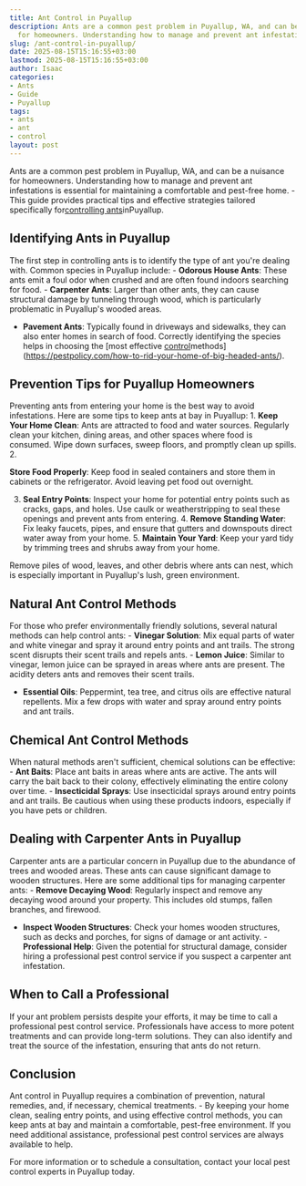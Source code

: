 ```yaml
---
title: Ant Control in Puyallup
description: Ants are a common pest problem in Puyallup, WA, and can be a nuisance
  for homeowners. Understanding how to manage and prevent ant infestations is essential...
slug: /ant-control-in-puyallup/
date: 2025-08-15T15:16:55+03:00
lastmod: 2025-08-15T15:16:55+03:00
author: Isaac
categories:
- Ants
- Guide
- Puyallup
tags:
- ants
- ant
- control
layout: post
---
```

Ants are a common pest problem in Puyallup, WA, and can be a nuisance for homeowners. Understanding how to manage and prevent ant infestations is essential for maintaining a comfortable and pest-free home. - This guide provides practical tips and effective strategies tailored specifically for[controlling ants](https://pestpolicy.com/no-spill-ant-kill/)inPuyallup.

##  Identifying Ants in Puyallup

The first step in controlling ants is to identify the type of ant you're dealing with. Common species in Puyallup include: - **Odorous House Ants**: These ants emit a foul odor when crushed and are often found indoors searching for food. - **Carpenter Ants**: Larger than other ants, they can cause structural damage by tunneling through wood, which is particularly problematic in Puyallup's wooded areas.

- **Pavement Ants**: Typically found in driveways and sidewalks, they can also enter homes in search of food. Correctly identifying the species helps in choosing the [most effective [control](https://pestpolicy.com/ant-control-in-bellingham/)methods](https://pestpolicy.com/how-to-rid-your-home-of-big-headed-ants/).

##  Prevention Tips for Puyallup Homeowners

Preventing ants from entering your home is the best way to avoid infestations. Here are some tips to keep ants at bay in Puyallup: 1. **Keep Your Home Clean**: Ants are attracted to food and water sources. Regularly clean your kitchen, dining areas, and other spaces where food is consumed. Wipe down surfaces, sweep floors, and promptly clean up spills. 2.

**Store Food Properly**: Keep food in sealed containers and store them in cabinets or the refrigerator. Avoid leaving pet food out overnight.

3. **Seal Entry Points**: Inspect your home for potential entry points such as cracks, gaps, and holes. Use caulk or weatherstripping to seal these openings and prevent ants from entering. 4. **Remove Standing Water**: Fix leaky faucets, pipes, and ensure that gutters and downspouts direct water away from your home. 5. **Maintain Your Yard**: Keep your yard tidy by trimming trees and shrubs away from your home.

Remove piles of wood, leaves, and other debris where ants can nest, which is especially important in Puyallup's lush, green environment.

##  Natural Ant Control Methods

For those who prefer environmentally friendly solutions, several natural methods can help control ants: - **Vinegar Solution**: Mix equal parts of water and white vinegar and spray it around entry points and ant trails. The strong scent disrupts their scent trails and repels ants. - **Lemon Juice**: Similar to vinegar, lemon juice can be sprayed in areas where ants are present. The acidity deters ants and removes their scent trails.

- **Essential Oils**: Peppermint, tea tree, and citrus oils are effective natural repellents. Mix a few drops with water and spray around entry points and ant trails.

##  Chemical Ant Control Methods

When natural methods aren't sufficient, chemical solutions can be effective: - **Ant Baits**: Place ant baits in areas where ants are active. The ants will carry the bait back to their colony, effectively eliminating the entire colony over time. - **Insecticidal Sprays**: Use insecticidal sprays around entry points and ant trails. Be cautious when using these products indoors, especially if you have pets or children.

##  Dealing with Carpenter Ants in Puyallup

Carpenter ants are a particular concern in Puyallup due to the abundance of trees and wooded areas. These ants can cause significant damage to wooden structures. Here are some additional tips for managing carpenter ants: - **Remove Decaying Wood**: Regularly inspect and remove any decaying wood around your property. This includes old stumps, fallen branches, and firewood.

- **Inspect Wooden Structures**: Check your homes wooden structures, such as decks and porches, for signs of damage or ant activity. - **Professional Help**: Given the potential for structural damage, consider hiring a professional pest control service if you suspect a carpenter ant infestation.

##  When to Call a Professional

If your ant problem persists despite your efforts, it may be time to call a professional pest control service. Professionals have access to more potent treatments and can provide long-term solutions. They can also identify and treat the source of the infestation, ensuring that ants do not return.

##  Conclusion

Ant control in Puyallup requires a combination of prevention, natural remedies, and, if necessary, chemical treatments. - By keeping your home clean, sealing entry points, and using effective control methods, you can keep ants at bay and maintain a comfortable, pest-free environment. If you need additional assistance, professional pest control services are always available to help.

For more information or to schedule a consultation, contact your local pest control experts in Puyallup today.
